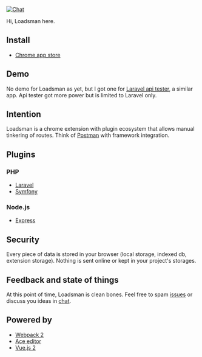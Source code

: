 [![Chat][gitter-badge]][gitter-url]

Hi, Loadsman here.

## Install

* [Chrome app store](https://chrome.google.com/webstore/detail/cioeodjdpjdfcgbakmhbmnnnnkoaflfk/publish-delayed)

## Demo

No demo for Loadsman as yet, but I got one for [Laravel api tester](http://laravel-api-tester.asva.by/api-tester), a similar app. Api tester got more power but is limited to Laravel only.

## Intention
Loadsman is a chrome extension with plugin ecosystem that allows manual tinkering of routes.
Think of [Postman](https://www.getpostman.com/) with framework integration.

## Plugins

### PHP
* [Laravel](https://github.com/loadsman/laravel-plugin)
* [Symfony](https://github.com/loadsman/symfony-plugin)

### Node.js
* [Express](https://github.com/loadsman/symfony-plugin)

## Security
Every piece of data is stored in your browser (local storage, indexed db, extension storage). Nothing is sent online or kept in your project's storages.

## Feedback and state of things
At this point of time, Loadsman is clean bones. Feel free to spam [issues](https://github.com/loadsman/loadsman/issues) or discuss you ideas in [chat][gitter-url]. 

## Powered by

* [Webpack 2](https://webpack.js.org/)
* [Ace editor](https://ace.c9.io/)
* [Vue.js 2](https://vuejs.org/)

[gitter-badge]: https://img.shields.io/gitter/room/loadsman-chat/Lobby.svg?style=flat-square
[gitter-url]: https://gitter.im/loadsman-chat/Lobby?utm_source=share-link&utm_medium=link&utm_campaign=share-link
  

